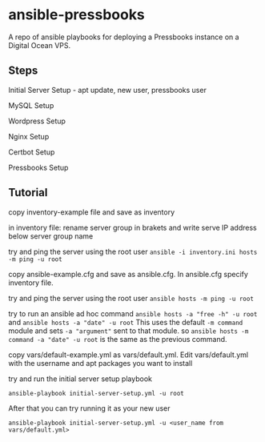 # ansible-pressbooks

A repo of ansible playbooks for deploying a Pressbooks instance on a Digital Ocean VPS.

## Steps

Initial Server Setup - apt update, new user, pressbooks user

MySQL Setup

Wordpress Setup

Nginx Setup

Certbot Setup

Pressbooks Setup

## Tutorial

copy inventory-example file and save as inventory

in inventory file: rename server group in brakets and write serve IP address below server group name

try and ping the server using the root user ```ansible -i inventory.ini hosts -m ping -u root```

copy ansible-example.cfg and save as ansible.cfg. In ansible.cfg specify inventory file.

try and ping the server using the root user ```ansible hosts -m ping -u root```

try to run an ansible ad hoc command ```ansible hosts -a "free -h" -u root``` and ```ansible hosts -a "date" -u root```
This uses the default ```-m command``` module and sets ```-a "argument"``` sent to that module. so ```ansible hosts -m command -a "date" -u root``` is the same as the previous command.

copy vars/default-example.yml as vars/default.yml. Edit vars/default.yml with the username and apt packages you want to install

try and run the initial server setup playbook

```ansible-playbook initial-server-setup.yml -u root```

After that you can try running it as your new user

```ansible-playbook initial-server-setup.yml -u <user_name from vars/default.yml>```
